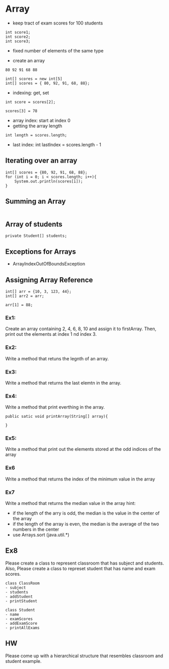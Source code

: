 # Array
- keep tract of exam scores for 100 students

```
int score1;
int score2;
int score3;
```

- fixed number of elements of the same type

- create an array

```
80 92 91 68 88

int[] scores = new int[5]
int[] scores = { 80, 92, 91, 68, 88};
```

- indexing: get, set

```
int score = scores[2];

scores[3] = 78
```

- array index: start at index 0
- getting the array length

```
int length = scores.length;
```
- last index: 
int lastIndex = scores.length - 1

## Iterating over an array

```
int[] scores = {80, 92, 91, 68, 88};
for (int i = 0; i < scores.length; i++){
    System.out.println(scores[i]);
}
```

## Summing an Array
```
```

## Array of students
```
private Student[] students;
```

## Exceptions for Arrays
- ArrayIndexOutOfBoundsException

## Assigning Array Reference
```
int[] arr = {10, 3, 123, 44};
int[] arr2 = arr;

arr[1] = 88;
```


### Ex1: 
Create an array containing 2, 4, 6, 8, 10 and assign it to firstArray.
Then, print out the elements at index 1 nd index 3.

### Ex2:
Write a method that retuns the legnth of an array.

### Ex3:
Write a method that returns the last elemtn in the array.

### Ex4:
Write a method that print everthing in the array.

```
public satic void printArray(String[] array){

}
```

### Ex5:
Write a method that print out the elements stored at the odd indices of the array

### Ex6
Write a method that returns the index of the minimum value in the array


### Ex7
Write a method that returns the median value in the array
hint: 
- if the length of the arry is odd, the median is the value in the center of the array
- if the length of the array is even, the median is the average of the two numbers in the center
- use Arrays.sort (java.util.*)

## Ex8
Please create a class to represent classroom that has subject and students.
Also, Please create a class to represet student that has name and exam scores.
```
class ClassRoom
- subject
- students
- addStudent
- printStudent

class Student
- name
- examScores
- addExamScore
- printAllExams
```

## HW
Please come up with a hierarchical structure that resembles classroom and student example.





